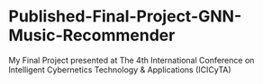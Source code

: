 # Published-Final-Project-GNN-Music-Recommender
My Final Project presented at The 4th International Conference on Intelligent Cybernetics Technology &amp; Applications (ICICyTA) 

